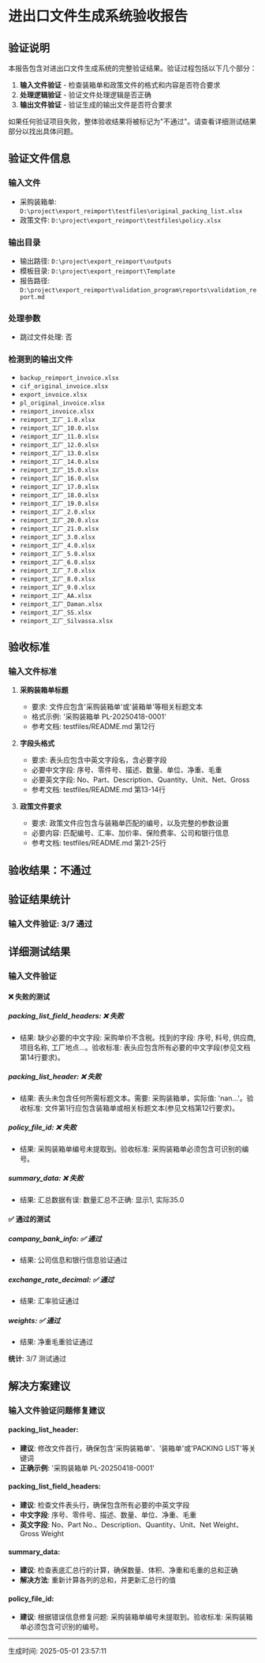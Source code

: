 # 进出口文件生成系统验收报告

## 验证说明

本报告包含对进出口文件生成系统的完整验证结果。验证过程包括以下几个部分：

1. **输入文件验证** - 检查装箱单和政策文件的格式和内容是否符合要求
2. **处理逻辑验证** - 验证文件处理逻辑是否正确
3. **输出文件验证** - 验证生成的输出文件是否符合要求

如果任何验证项目失败，整体验收结果将被标记为"不通过"。请查看详细测试结果部分以找出具体问题。

## 验证文件信息

### 输入文件
- 采购装箱单: `D:\project\export_reimport\testfiles\original_packing_list.xlsx`
- 政策文件: `D:\project\export_reimport\testfiles\policy.xlsx`

### 输出目录
- 输出路径: `D:\project\export_reimport\outputs`
- 模板目录: `D:\project\export_reimport\Template`
- 报告路径: `D:\project\export_reimport\validation_program\reports\validation_report.md`

### 处理参数
- 跳过文件处理: 否

### 检测到的输出文件
- `backup_reimport_invoice.xlsx`
- `cif_original_invoice.xlsx`
- `export_invoice.xlsx`
- `pl_original_invoice.xlsx`
- `reimport_invoice.xlsx`
- `reimport_工厂_1.0.xlsx`
- `reimport_工厂_10.0.xlsx`
- `reimport_工厂_11.0.xlsx`
- `reimport_工厂_12.0.xlsx`
- `reimport_工厂_13.0.xlsx`
- `reimport_工厂_14.0.xlsx`
- `reimport_工厂_15.0.xlsx`
- `reimport_工厂_16.0.xlsx`
- `reimport_工厂_17.0.xlsx`
- `reimport_工厂_18.0.xlsx`
- `reimport_工厂_19.0.xlsx`
- `reimport_工厂_2.0.xlsx`
- `reimport_工厂_20.0.xlsx`
- `reimport_工厂_21.0.xlsx`
- `reimport_工厂_3.0.xlsx`
- `reimport_工厂_4.0.xlsx`
- `reimport_工厂_5.0.xlsx`
- `reimport_工厂_6.0.xlsx`
- `reimport_工厂_7.0.xlsx`
- `reimport_工厂_8.0.xlsx`
- `reimport_工厂_9.0.xlsx`
- `reimport_工厂_AA.xlsx`
- `reimport_工厂_Daman.xlsx`
- `reimport_工厂_SS.xlsx`
- `reimport_工厂_Silvassa.xlsx`

## 验收标准

### 输入文件标准

1. **采购装箱单标题**
   - 要求: 文件应包含'采购装箱单'或'装箱单'等相关标题文本
   - 格式示例: '采购装箱单 PL-20250418-0001'
   - 参考文档: testfiles/README.md 第12行

2. **字段头格式**
   - 要求: 表头应包含中英文字段名，含必要字段
   - 必要中文字段: 序号、零件号、描述、数量、单位、净重、毛重
   - 必要英文字段: No、Part、Description、Quantity、Unit、Net、Gross
   - 参考文档: testfiles/README.md 第13-14行

3. **政策文件要求**
   - 要求: 政策文件应包含与装箱单匹配的编号，以及完整的参数设置
   - 必要内容: 匹配编号、汇率、加价率、保险费率、公司和银行信息
   - 参考文档: testfiles/README.md 第21-25行

## 验收结果：不通过

## 验证结果统计

### 输入文件验证: 3/7 通过

## 详细测试结果

### 输入文件验证

#### ❌ 失败的测试

##### packing_list_field_headers: ❌ 失败
- 结果: 缺少必要的中文字段: 采购单价不含税。找到的字段: 序号, 料号, 供应商, 项目名称, 工厂地点...。验收标准: 表头应包含所有必要的中文字段(参见文档第14行要求)。

##### packing_list_header: ❌ 失败
- 结果: 表头未包含任何所需标题文本。需要: 采购装箱单，实际值: 'nan...'。验收标准: 文件第1行应包含装箱单或相关标题文本(参见文档第12行要求)。

##### policy_file_id: ❌ 失败
- 结果: 采购装箱单编号未提取到。验收标准: 采购装箱单必须包含可识别的编号。

##### summary_data: ❌ 失败
- 结果: 汇总数据有误: 数量汇总不正确: 显示1, 实际35.0

#### ✅ 通过的测试

##### company_bank_info: ✅ 通过
- 结果: 公司信息和银行信息验证通过

##### exchange_rate_decimal: ✅ 通过
- 结果: 汇率验证通过

##### weights: ✅ 通过
- 结果: 净重毛重验证通过

**统计**: 3/7 测试通过

## 解决方案建议

### 输入文件验证问题修复建议

#### packing_list_header:
- **建议**: 修改文件首行，确保包含'采购装箱单'、'装箱单'或'PACKING LIST'等关键词
- **正确示例**: '采购装箱单 PL-20250418-0001'

#### packing_list_field_headers:
- **建议**: 检查文件表头行，确保包含所有必要的中英文字段
- **中文字段**: 序号、零件号、描述、数量、单位、净重、毛重
- **英文字段**: No、Part No.、Description、Quantity、Unit、Net Weight、Gross Weight

#### summary_data:
- **建议**: 检查表底汇总行的计算，确保数量、体积、净重和毛重的总和正确
- **解决方法**: 重新计算各列的总和，并更新汇总行的值

#### policy_file_id:
- **建议**: 根据错误信息修复问题: 采购装箱单编号未提取到。验收标准: 采购装箱单必须包含可识别的编号。



---
生成时间: 2025-05-01 23:57:11